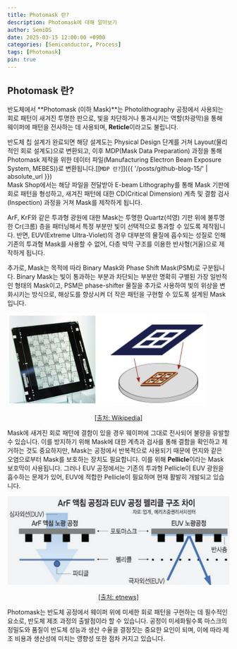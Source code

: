 ```yaml
---
title: Photomask 란?
description: Photomask에 대해 알아보기
author: SemiDS
date: 2025-03-15 12:00:00 +0900
categories: [Semiconductor, Process]
tags: [Photomask]
pin: true
---
```


## Photomask 란?
반도체에서 **Photomask (이하 Mask)**는 Photolithography 공정에서 사용되는 회로 패턴이 새겨진 투명한 판으로, 빛을 차단하거나 통과시키는 역할(차광막)을 통해 웨이퍼에 패턴을 전사하는 데 사용되며, **Reticle**이라고도 불립니다.

반도체 칩 설계가 완료되면 해당 설계도는 Physical Design 단계를 거쳐 Layout(물리적인 회로 설계도)으로 변환되고, 이후 MDP(Mask Data Preparation) 과정을 통해 Photomask 제작을 위한 데이터 파일(Manufacturing Electron Beam Exposure System, MEBES))로 변환됩니다.[[`MDP 란?`]]({{ '/posts/github-blog-15/' | absolute_url }})  
Mask Shop에서는 해당 파일을 전달받아 E-beam Lithography를 통해 Mask 기판에 회로 패턴을 형성하고, 새겨진 패턴에 대한 CD(Critical Dimension) 계측 및 결함 검사(Inspection) 과정을 거쳐 Mask를 제작하게 됩니다.

ArF, KrF와 같은 투과형 광원에 대한 Mask는 투명한 Quartz(석영) 기판 위에 불투명한 Cr(크롬) 층을 패터닝해서 특정 부분만 빛이 선택적으로 통과할 수 있도록 제작됩니다. 반면, EUV(Extreme Ultra-Violet)의 경우 대부분의 물질에 흡수되는 성질로 인해 기존의 투과형 Mask를 사용할 수 없어, 다층 박막 구조를 이용한 반사형(거울)으로 제작하게 됩니다.

추가로, Mask는 목적에 따라 Binary Mask와 Phase Shift Mask(PSM)로 구분됩니다. Binary Mask는 빛이 통과하는 부분과 차단되는 부분만 명확히 구별된 가장 일반적인 형태의 Mask이고, PSM은 phase-shifter 물질을 추가로 사용하여 빛의 위상을 변화시키는 방식으로, 해상도를 향상시켜 더 작은 패턴을 구현할 수 있도록 설계된 Mask입니다.

<img src="/assets/img/posting/2025-03-15-github-blog-33-photomask_1.png" alt="photomask" width=450>  
<p style="text-align: center;"><a href="https://en.wikipedia.org/wiki/Photomask">[출처: Wikipedia]</a></p>

Mask에 새겨진 회로 패턴에 결함이 있을 경우 웨이퍼에 그대로 전사되어 불량을 유발할 수 있습니다. 이를 방지하기 위해 Mask에 대한 계측과 검사를 통해 결함을 확인하고 제거하는 것도 중요하지만, Mask는 공정에서 반복적으로 사용되기 때문에 먼지와 같은 오염으로부터 Mask를 보호하는 장치도 필요합니다. 이를 위해 **Pellicle**이라는 Mask 보호막이 사용됩니다. 그러나 EUV 공정에서는 기존의 투과형 Pellicle이 EUV 광원을 흡수하는 문제가 있어, EUV에 적합한 Pellicle이 필요하며 현재 활발히 개발되고 있습니다.

<img src="/assets/img/posting/2025-03-15-github-blog-33-photomask_2.png" alt="photomask" width=600>  
<p style="text-align: center;"><a href="https://www.etnews.com/20230110000158">[출처: etnews]</a></p>

Photomask는 반도체 공정에서 웨이퍼 위에 미세한 회로 패턴을 구현하는 데 필수적인 요소로, 반도체 제조 과정의 출발점이라 할 수 있습니다. 공정이 미세화될수록 마스크의 정밀도와 품질이 반도체 성능과 생산 수율을 결정짓는 중요한 요인이 되며, 이에 따라 제조 비용과 생산성에 미치는 영향성 또한 점차 커지고 있습니다.